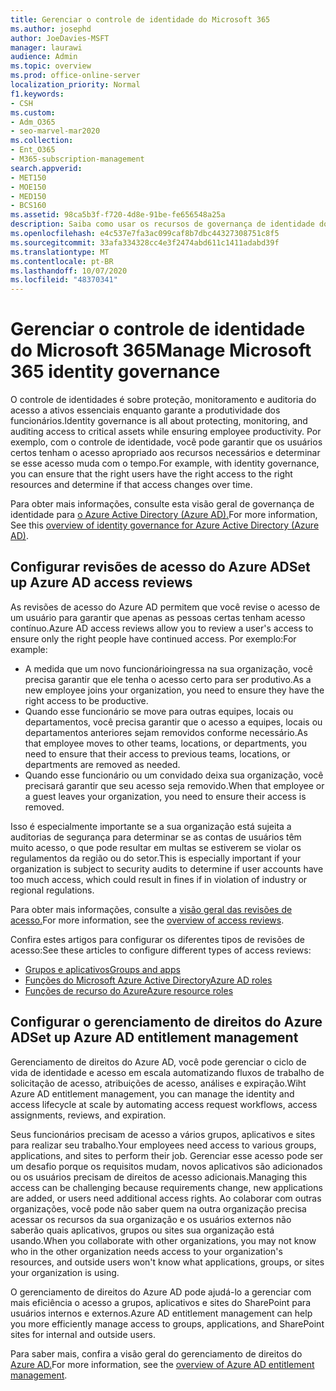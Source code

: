 ```yaml
---
title: Gerenciar o controle de identidade do Microsoft 365
ms.author: josephd
author: JoeDavies-MSFT
manager: laurawi
audience: Admin
ms.topic: overview
ms.prod: office-online-server
localization_priority: Normal
f1.keywords:
- CSH
ms.custom:
- Adm_O365
- seo-marvel-mar2020
ms.collection:
- Ent_O365
- M365-subscription-management
search.appverid:
- MET150
- MOE150
- MED150
- BCS160
ms.assetid: 98ca5b3f-f720-4d8e-91be-fe656548a25a
description: Saiba como usar os recursos de governança de identidade do Microsoft 365.
ms.openlocfilehash: e4c537e7fa3ac099caf8b7dbc44327308751c8f5
ms.sourcegitcommit: 33afa334328cc4e3f2474abd611c1411adabd39f
ms.translationtype: MT
ms.contentlocale: pt-BR
ms.lasthandoff: 10/07/2020
ms.locfileid: "48370341"
---
```

# <a name="manage-microsoft-365-identity-governance"></a><span data-ttu-id="09640-103">Gerenciar o controle de identidade do Microsoft 365</span><span class="sxs-lookup"><span data-stu-id="09640-103">Manage Microsoft 365 identity governance</span></span>

<span data-ttu-id="09640-104">O controle de identidades é sobre proteção, monitoramento e auditoria do acesso a ativos essenciais enquanto garante a produtividade dos funcionários.</span><span class="sxs-lookup"><span data-stu-id="09640-104">Identity governance is all about protecting, monitoring, and auditing access to critical assets while ensuring employee productivity.</span></span> <span data-ttu-id="09640-105">Por exemplo, com o controle de identidade, você pode garantir que os usuários certos tenham o acesso apropriado aos recursos necessários e determinar se esse acesso muda com o tempo.</span><span class="sxs-lookup"><span data-stu-id="09640-105">For example, with identity governance, you can ensure that the right users have the right access to the right resources and determine if that access changes over time.</span></span>

<span data-ttu-id="09640-106">Para obter mais informações, consulte esta visão geral de governança de identidade para [o Azure Active Directory (Azure AD).](https://docs.microsoft.com/azure/active-directory/governance/identity-governance-overview)</span><span class="sxs-lookup"><span data-stu-id="09640-106">For more information, See this [overview of identity governance for Azure Active Directory (Azure AD)](https://docs.microsoft.com/azure/active-directory/governance/identity-governance-overview).</span></span>

## <a name="set-up-azure-ad-access-reviews"></a><span data-ttu-id="09640-107">Configurar revisões de acesso do Azure AD</span><span class="sxs-lookup"><span data-stu-id="09640-107">Set up Azure AD access reviews</span></span>

<span data-ttu-id="09640-108">As revisões de acesso do Azure AD permitem que você revise o acesso de um usuário para garantir que apenas as pessoas certas tenham acesso contínuo.</span><span class="sxs-lookup"><span data-stu-id="09640-108">Azure AD access reviews allow you to review a user's access to ensure only the right people have continued access.</span></span> <span data-ttu-id="09640-109">Por exemplo:</span><span class="sxs-lookup"><span data-stu-id="09640-109">For example:</span></span>

- <span data-ttu-id="09640-110">A medida que um novo funcionárioingressa na sua organização, você precisa garantir que ele tenha o acesso certo para ser produtivo.</span><span class="sxs-lookup"><span data-stu-id="09640-110">As a new employee joins your organization, you need to ensure they have the right access to be productive.</span></span>
- <span data-ttu-id="09640-111">Quando esse funcionário se move para outras equipes, locais ou departamentos, você precisa garantir que o acesso a equipes, locais ou departamentos anteriores sejam removidos conforme necessário.</span><span class="sxs-lookup"><span data-stu-id="09640-111">As that employee moves to other teams, locations, or departments, you need to ensure that their access to previous teams, locations, or departments are removed as needed.</span></span>
- <span data-ttu-id="09640-112">Quando esse funcionário ou um convidado deixa sua organização, você precisará garantir que seu acesso seja removido.</span><span class="sxs-lookup"><span data-stu-id="09640-112">When that employee or a guest leaves your organization, you need to ensure their access is removed.</span></span>

<span data-ttu-id="09640-113">Isso é especialmente importante se a sua organização está sujeita a auditorias de segurança para determinar se as contas de usuários têm muito acesso, o que pode resultar em multas se estiverem se violar os regulamentos da região ou do setor.</span><span class="sxs-lookup"><span data-stu-id="09640-113">This is especially important if your organization is subject to security audits to determine if user accounts have too much access, which could result in fines if in violation of industry or regional regulations.</span></span>

<span data-ttu-id="09640-114">Para obter mais informações, consulte a [visão geral das revisões de acesso.](https://docs.microsoft.com/azure/active-directory/governance/access-reviews-overview)</span><span class="sxs-lookup"><span data-stu-id="09640-114">For more information, see the [overview of access reviews](https://docs.microsoft.com/azure/active-directory/governance/access-reviews-overview).</span></span>

<span data-ttu-id="09640-115">Confira estes artigos para configurar os diferentes tipos de revisões de acesso:</span><span class="sxs-lookup"><span data-stu-id="09640-115">See these articles to configure different types of access reviews:</span></span>

- [<span data-ttu-id="09640-116">Grupos e aplicativos</span><span class="sxs-lookup"><span data-stu-id="09640-116">Groups and apps</span></span>](https://docs.microsoft.com/azure/active-directory/governance/create-access-review)
- [<span data-ttu-id="09640-117">Funções do Microsoft Azure Active Directory</span><span class="sxs-lookup"><span data-stu-id="09640-117">Azure AD roles</span></span>](https://docs.microsoft.com/azure/active-directory/privileged-identity-management/pim-how-to-start-security-review?toc=%2fazure%2factive-directory%2fgovernance%2ftoc.json)
- [<span data-ttu-id="09640-118">Funções de recurso do Azure</span><span class="sxs-lookup"><span data-stu-id="09640-118">Azure resource roles</span></span>](https://docs.microsoft.com/azure/active-directory/privileged-identity-management/pim-resource-roles-start-access-review?toc=%2fazure%2factive-directory%2fgovernance%2ftoc.json)

## <a name="set-up-azure-ad-entitlement-management"></a><span data-ttu-id="09640-119">Configurar o gerenciamento de direitos do Azure AD</span><span class="sxs-lookup"><span data-stu-id="09640-119">Set up Azure AD entitlement management</span></span>

<span data-ttu-id="09640-120">Gerenciamento de direitos do Azure AD, você pode gerenciar o ciclo de vida de identidade e acesso em escala automatizando fluxos de trabalho de solicitação de acesso, atribuições de acesso, análises e expiração.</span><span class="sxs-lookup"><span data-stu-id="09640-120">Wiht Azure AD entitlement management, you can manage the identity and access lifecycle at scale by automating access request workflows, access assignments, reviews, and expiration.</span></span>

<span data-ttu-id="09640-121">Seus funcionários precisam de acesso a vários grupos, aplicativos e sites para realizar seu trabalho.</span><span class="sxs-lookup"><span data-stu-id="09640-121">Your employees need access to various groups, applications, and sites to perform their job.</span></span> <span data-ttu-id="09640-122">Gerenciar esse acesso pode ser um desafio porque os requisitos mudam, novos aplicativos são adicionados ou os usuários precisam de direitos de acesso adicionais.</span><span class="sxs-lookup"><span data-stu-id="09640-122">Managing this access can be challenging because requirements change, new applications are added, or users need additional access rights.</span></span> <span data-ttu-id="09640-123">Ao colaborar com outras organizações, você pode não saber quem na outra organização precisa acessar os recursos da sua organização e os usuários externos não saberão quais aplicativos, grupos ou sites sua organização está usando.</span><span class="sxs-lookup"><span data-stu-id="09640-123">When you collaborate with other organizations, you may not know who in the other organization needs access to your organization's resources, and outside users won't know what applications, groups, or sites your organization is using.</span></span>

<span data-ttu-id="09640-124">O gerenciamento de direitos do Azure AD pode ajudá-lo a gerenciar com mais eficiência o acesso a grupos, aplicativos e sites do SharePoint para usuários internos e externos.</span><span class="sxs-lookup"><span data-stu-id="09640-124">Azure AD entitlement management can help you more efficiently manage access to groups, applications, and SharePoint sites for internal and outside users.</span></span>
 
<span data-ttu-id="09640-125">Para saber mais, confira a visão geral do gerenciamento de direitos do [Azure AD.](https://docs.microsoft.com/azure/active-directory/governance/entitlement-management-overview)</span><span class="sxs-lookup"><span data-stu-id="09640-125">For more information, see the [overview of Azure AD entitlement management](https://docs.microsoft.com/azure/active-directory/governance/entitlement-management-overview).</span></span>
